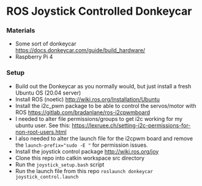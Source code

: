 # ROS Joystick Controlled Donkeycar

### Materials
- Some sort of donkeycar https://docs.donkeycar.com/guide/build_hardware/
- Raspberry Pi 4

### Setup
- Build out the Donkeycar as you normally would, but just install a fresh Ubuntu OS (20.04 server)
- Install ROS (noetic) http://wiki.ros.org/Installation/Ubuntu
- Install the i2c_pwm package to be able to control the servos/motor with ROS https://gitlab.com/bradanlane/ros-i2cpwmboard
- I needed to alter file permissions/groups to get i2c working for my ubuntu user. See this: https://lexruee.ch/setting-i2c-permissions-for-non-root-users.html
- I also needed to alter the launch file for the i2cpwm board and remove the `launch-prefix="sudo -E "` for permission issues.
- Install the joystick control package http://wiki.ros.org/joy
- Clone this repo into catkin workspace src directory
- Run the `joystick_setup.bash` script
- Run the launch file from this repo `roslaunch donkeycar joystick_control.launch`
